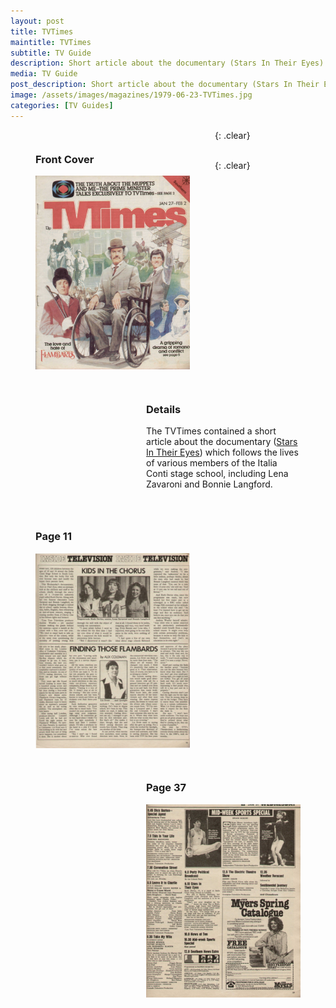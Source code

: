 ```yaml
---
layout: post
title: TVTimes
maintitle: TVTimes
subtitle: TV Guide
description: Short article about the documentary (Stars In Their Eyes) which follows the lives of various members of the Italia Conti stage school, including Lena Zavaroni and Bonnie Langford.
media: TV Guide
post_description: Short article about the documentary (Stars In Their Eyes) which follows the lives of various members of the Italia Conti stage school, including Lena Zavaroni and Bonnie Langford.
image: /assets/images/magazines/1979-06-23-TVTimes.jpg
categories: [TV Guides]
---
```


<figure class="fig1" id="front-cover">
<figcaption><h3>Front Cover</h3></figcaption>
<a href="/assets/images/magazines/tvtimes1.jpg"><img src="/assets/images/magazines/tvtimes1.jpg" class="full-width zoom-in"/></a>
</figure>

<figure class="fig2" id="details">
<figcaption><h3>Details</h3></figcaption>
<p>The TVTimes contained a short article about the documentary (<a href="/tyne%20tees%20television/1979/01/31/stars-in-their-eyes.html">Stars In Their Eyes</a>) which follows the lives of various members of the Italia Conti stage school, including Lena Zavaroni and Bonnie Langford.</p>
</figure>

{: .clear}

<figure class="fig1" id="page-11">
<figcaption><h3>Page 11</h3></figcaption>
<a href="/assets/images/magazines/tvtimes2.jpg"><img src="/assets/images/magazines/tvtimes2.jpg" class="full-width zoom-in"/></a>
</figure>

<figure class="fig2" id="page-37">
<figcaption><h3>Page 37</h3></figcaption>
<a href="/assets/images/magazines/tvtimes3.jpg"><img src="/assets/images/magazines/tvtimes3.jpg" class="full-width zoom-in"/></a>
</figure>

<br />{: .clear}

<style>
.fig1 {float:left; width:49%;}

.fig2 {float:right; width:49%;}

figcaption {float:left; width:100%;}

@media only screen and (max-width: 700px) {
.fig1 {float:left; width:100%;}
.fig2 {float:left; width:100%;}
figcaption {float:left; width:100%; margin-bottom: 10px;}
}
</style>

